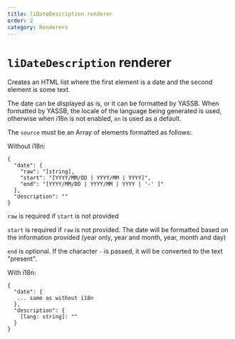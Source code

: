 ```yaml
---
title: liDateDescription renderer
order: 2
category: Renderers
---
```

# `liDateDescription` renderer

Creates an HTML list where the first element is a date and the second element is some text.

The date can be displayed as is, or it can be formatted by YASSB. When formatted by YASSB, the locale of the language being generated is used, otherwise when i18n is not enabled, `en` is used as a default.

The `source` must be an Array of elements formatted as follows:

Without i18n:

    { 
      "date": {
        "raw": "[string],
        "start": "[YYYY/MM/DD | YYYY/MM | YYYY]",
        "end": "[YYYY/MM/DD | YYYY/MM | YYYY | '-' ]"
      },
      "description": "" 
    }

`raw` is required if `start` is not provided

`start` is required if `raw` is not provided. The date will be formatted based on the information provided (year only, year and month, year, month and day)

`end` is optional. If the character `-` is passed, it will be converted to the text "present".

With i18n:

    {
      "date": {
       ... same as without i18n
      },
      "description": {
        [lang: string]: ""
      }
    }